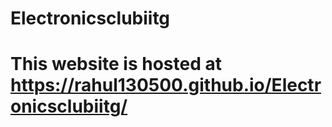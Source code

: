 # Electronicsclubiitg
<h1> This website is hosted at <a href="https://rahul130500.github.io/Electronicsclubiitg/">https://rahul130500.github.io/Electronicsclubiitg/</a></h1>

